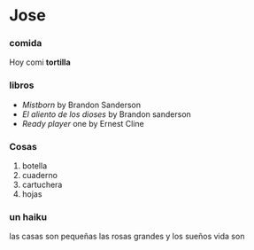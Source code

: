 # Jose

### comida

Hoy comi **tortilla**

### libros
- *Mistborn* by Brandon Sanderson
- *El aliento de los dioses* by Brandon sanderson
- *Ready player* one by Ernest Cline

### Cosas
1. botella
2. cuaderno
3. cartuchera
4. hojas

### un haiku 
las casas son pequeñas
las rosas grandes
y los sueños vida son
